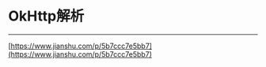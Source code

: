 # OkHttp解析 #

----------
[https://www.jianshu.com/p/5b7ccc7e5bb7](https://www.jianshu.com/p/5b7ccc7e5bb7)